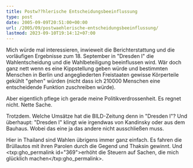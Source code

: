 ```yaml
---
title: Postw??hlerische Entscheidungsbeeinflussung
type: post
date: 2005-09-09T20:51:00+00:00
url: /2005/09/postwaehlerische-entscheidungsbeeinflussung/
lastmod: 2023-09-10T19:14:12+07:00
---
```

Mich würde mal interessieren, inwieweit die Berichterstattung und die vorläufigen Ergebnisse zum 18. September in "Dresden I" die Wahlentscheidung und die Wahlbeteiligung beeinflussen wird. Wär doch ganz nett wenn es eine Kippstellung geben würde und bestimmten Menschen in Berlin und angegliederten Freistaaten gewisse Körperteile gekühlt "gehen" würden (nicht dass ich 210000 Menschen eine entscheidende Funktion zuschreiben würde).

Aber eigentlich pflege ich gerade meine Politikverdrossenheit. Es regnet nicht. Nette Sache.

Trotzdem. Welche Umsätze hat die BILD-Zeitung denn in "Dresden I"? Und überhaupt: "Dresden I" klingt wie irgendwas von Kandinsky oder aus dem Bauhaus. Wobei das eine ja das andere nicht ausschließen muss.

Hier in Thailand sind Wahlen übrigens immer ganz einfach. Es fahren die Brüllautos mit ihren Parolen durch die Gegend und Thaksin gewinnt. Und <txp:gho_permalink id="369">erhöht die Steuern auf Sachen, die mich glücklich machen</txp:gho_permalink>.
